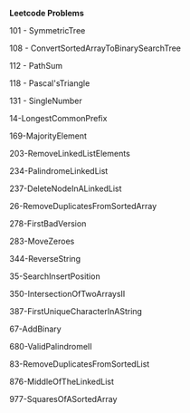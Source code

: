 **Leetcode Problems**


101 - SymmetricTree

108 - ConvertSortedArrayToBinarySearchTree

112 - PathSum

118 - Pascal'sTriangle

131 - SingleNumber

14-LongestCommonPrefix

169-MajorityElement

203-RemoveLinkedListElements

234-PalindromeLinkedList

237-DeleteNodeInALinkedList

26-RemoveDuplicatesFromSortedArray

278-FirstBadVersion

283-MoveZeroes

344-ReverseString

35-SearchInsertPosition

350-IntersectionOfTwoArraysII

387-FirstUniqueCharacterInAString

67-AddBinary

680-ValidPalindromeII

83-RemoveDuplicatesFromSortedList

876-MiddleOfTheLinkedList

977-SquaresOfASortedArray
